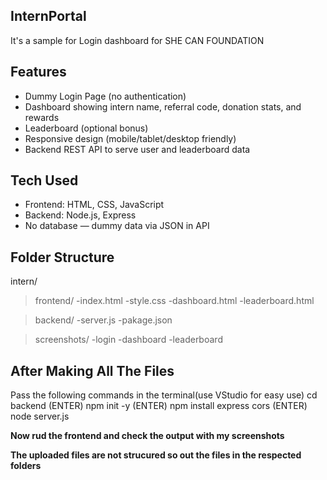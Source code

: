 ## InternPortal
It's a sample for Login dashboard for SHE CAN FOUNDATION

## Features

- Dummy Login Page (no authentication)
- Dashboard showing intern name, referral code, donation stats, and rewards
- Leaderboard (optional bonus)
- Responsive design (mobile/tablet/desktop friendly)
- Backend REST API to serve user and leaderboard data

## Tech Used

- Frontend: HTML, CSS, JavaScript
- Backend: Node.js, Express
- No database — dummy data via JSON in API

## Folder Structure

intern/
> frontend/
  -index.html
  -style.css
  -dashboard.html
  -leaderboard.html
   
> backend/
 -server.js
 -pakage.json

> screenshots/
  -login
  -dashboard
  -leaderboard

## After Making All The Files

Pass the following commands in the terminal(use VStudio for easy use)
cd backend
(ENTER)
npm init -y
(ENTER)
npm install express cors
(ENTER)
node server.js

**Now rud the frontend and check the output with my screenshots**

**The uploaded files are not strucured so out the files in the respected folders**

